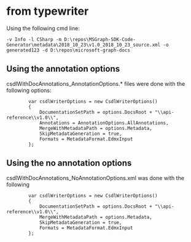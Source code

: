 # from typewriter

Using the following cmd line:

`-v Info -l CSharp -m D:\repos\MSGraph-SDK-Code-Generator\metadata\2018_10_23\v1.0_2018_10_23_source.xml -o generated123 -d D:\repos\microsoft-graph-docs`

## Using the annotation options

csdlWithDocAnnotations_AnnotationOptions.* files were done with the following options:

            var csdlWriterOptions = new CsdlWriterOptions()
            {
                DocumentationSetPath = options.DocsRoot + "\\api-reference\\v1.0\\",
                Annotations = AnnotationOptions.AllAnnotations,
                MergeWithMetadataPath = options.Metadata,
                SkipMetadataGeneration = true,
                Formats = MetadataFormat.EdmxInput
            };

## Using the no annotation options


csdlWithDocAnnotations_NoAnnotationOptions.xml was done with the following

            var csdlWriterOptions = new CsdlWriterOptions()
            {
                DocumentationSetPath = options.DocsRoot + "\\api-reference\\v1.0\\",
                MergeWithMetadataPath = options.Metadata,
                SkipMetadataGeneration = true,
                Formats = MetadataFormat.EdmxInput
            };

